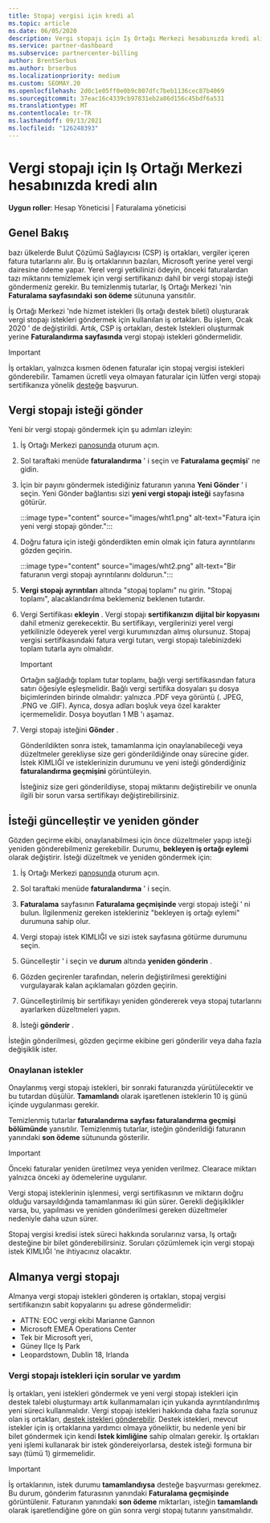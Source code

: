 ```yaml
---
title: Stopaj vergisi için kredi al
ms.topic: article
ms.date: 06/05/2020
description: Vergi stopajı için Iş Ortağı Merkezi hesabınızda kredi alın. Bilgiler, vergi stopajı isteği gönderme adımlarını içerir.
ms.service: partner-dashboard
ms.subservice: partnercenter-billing
author: BrentSerbus
ms.author: brserbus
ms.localizationpriority: medium
ms.custom: SEOMAY.20
ms.openlocfilehash: 2d0c1e05ff0e0b9c807dfc7beb1136cec87b4069
ms.sourcegitcommit: 37eac16c4339cb97831eb2a86d156c45bdf6a531
ms.translationtype: MT
ms.contentlocale: tr-TR
ms.lasthandoff: 09/13/2021
ms.locfileid: "126248393"
---
```

# <a name="receive-credit-on-your-partner-center-account-for-tax-withholding"></a>Vergi stopajı için Iş Ortağı Merkezi hesabınızda kredi alın

**Uygun roller**: Hesap Yöneticisi | Faturalama yöneticisi

## <a name="overview"></a>Genel Bakış

bazı ülkelerde Bulut Çözümü Sağlayıcısı (CSP) iş ortakları, vergiler içeren fatura tutarlarını alır. Bu iş ortaklarının bazıları, Microsoft yerine yerel vergi dairesine ödeme yapar. Yerel vergi yetkilinizi ödeyin, önceki faturalardan tazı miktarını temizlemek için vergi sertifikanızı dahil bir vergi stopajı isteği göndermeniz gerekir. Bu temizlenmiş tutarlar, Iş Ortağı Merkezi 'nin **Faturalama sayfasındaki** **son ödeme** sütununa yansıtılır.

İş Ortağı Merkezi 'nde hizmet istekleri (Iş ortağı destek bileti) oluşturarak vergi stopajı istekleri göndermek için kullanılan iş ortakları. Bu işlem, Ocak 2020 ' de değiştirildi. Artık, CSP iş ortakları, destek Istekleri oluşturmak yerine **Faturalandırma sayfasında** vergi stopajı istekleri göndermelidir.

> [!IMPORTANT]
> İş ortakları, yalnızca kısmen ödenen faturalar için stopaj vergisi istekleri gönderebilir. Tamamen ücretli veya olmayan faturalar için lütfen vergi stopajı sertifikanıza yönelik [desteğe](report-problems-with-partner-center.md) başvurun.

## <a name="submit-a-tax-withholding-request"></a>Vergi stopajı isteği gönder

Yeni bir vergi stopajı göndermek için şu adımları izleyin:

1. İş Ortağı Merkezi [panosunda](https://partner.microsoft.com/dashboard/home) oturum açın.

2. Sol taraftaki menüde **faturalandırma** ' i seçin ve **Faturalama geçmişi**' ne gidin.

3. İçin bir payını göndermek istediğiniz faturanın yanına **Yeni Gönder** ' i seçin. Yeni Gönder bağlantısı sizi **yeni vergi stopajı isteği** sayfasına götürür.

   :::image type="content" source="images/wht1.png" alt-text="Fatura için yeni vergi stopajı gönder.":::

4. Doğru fatura için isteği gönderdikten emin olmak için fatura ayrıntılarını gözden geçirin.

   :::image type="content" source="images/wht2.png" alt-text="Bir faturanın vergi stopajı ayrıntılarını doldurun.":::

5. **Vergi stopajı ayrıntıları** altında "stopaj toplamı" nu girin. "Stopaj toplamı", alacaklandırılma beklemeniz beklenen tutardır.

6. Vergi Sertifikası **ekleyin** . Vergi stopajı **sertifikanızın** **dijital bir kopyasını** dahil etmeniz gerekecektir. Bu sertifikayı, vergilerinizi yerel vergi yetkilinizle ödeyerek yerel vergi kurumınızdan almış olursunuz. Stopaj vergisi sertifikasındaki fatura vergi tutarı, vergi stopajı talebinizdeki toplam tutarla aynı olmalıdır.

   > [!IMPORTANT]
   > Ortağın sağladığı toplam tutar toplamı, bağlı vergi sertifikasından fatura satırı öğesiyle eşleşmelidir. Bağlı vergi sertifika dosyaları şu dosya biçimlerinden birinde olmalıdır: yalnızca .PDF veya görüntü (. JPEG, .PNG ve .GIF). Ayrıca, dosya adları boşluk veya özel karakter içermemelidir. Dosya boyutları 1 MB 'ı aşamaz.

7. Vergi stopajı isteğini **Gönder** .

   Gönderildikten sonra istek, tamamlanma için onaylanabileceği veya düzeltmeler gerekliyse size geri gönderildiğinde onay sürecine gider. İstek KIMLIĞI ve isteklerinizin durumunu ve yeni isteği gönderdiğiniz **faturalandırma geçmişini** görüntüleyin.

   İsteğiniz size geri gönderildiyse, stopaj miktarını değiştirebilir ve onunla ilgili bir sorun varsa sertifikayı değiştirebilirsiniz.

## <a name="update-request-and-resubmit"></a>İsteği güncelleştir ve yeniden gönder

Gözden geçirme ekibi, onaylanabilmesi için önce düzeltmeler yapıp isteği yeniden gönderebilmeniz gerekebilir. Durumu, **bekleyen iş ortağı eylemi** olarak değiştirir. İsteği düzeltmek ve yeniden göndermek için:

1. İş Ortağı Merkezi [panosunda](https://partner.microsoft.com/dashboard/home) oturum açın.

2. Sol taraftaki menüde **faturalandırma** ' i seçin.

3. **Faturalama** sayfasının **Faturalama geçmişinde** vergi stopajı isteği ' ni bulun. İlgilenmeniz gereken istekleriniz "bekleyen iş ortağı eylemi" durumuna sahip olur.

4. Vergi stopajı istek KIMLIĞI ve sizi istek sayfasına götürme durumunu seçin.

5. Güncelleştir ' i seçin ve **durum** altında **yeniden gönderin** .

6. Gözden geçirenler tarafından, nelerin değiştirilmesi gerektiğini vurgulayarak kalan açıklamaları gözden geçirin.

7. Güncelleştirilmiş bir sertifikayı yeniden göndererek veya stopaj tutarlarını ayarlarken düzeltmeleri yapın.

8. İsteği **gönderir** .

İsteğin gönderilmesi, gözden geçirme ekibine geri gönderilir veya daha fazla değişiklik ister.

### <a name="approved-requests"></a>Onaylanan istekler

Onaylanmış vergi stopajı istekleri, bir sonraki faturanızda yürütülecektir ve bu tutardan düşülür. **Tamamlandı** olarak işaretlenen isteklerin 10 iş günü içinde uygulanması gerekir. 

Temizlenmiş tutarlar **faturalandırma sayfası faturalandırma geçmişi bölümünde** yansıtılır. Temizlenmiş tutarlar, isteğin gönderildiği faturanın yanındaki **son ödeme** sütununda gösterilir.

   > [!IMPORTANT]
   > Önceki faturalar yeniden üretilmez veya yeniden verilmez. Clearace miktarı yalnızca önceki ay ödemelerine uygulanır.

Vergi stopaj isteklerinin işlenmesi, vergi sertifikasının ve miktarın doğru olduğu varsayıldığında tamamlanması iki gün sürer. Gerekli değişiklikler varsa, bu, yapılması ve yeniden gönderilmesi gereken düzeltmeler nedeniyle daha uzun sürer.

Stopaj vergisi kredisi istek süreci hakkında sorularınız varsa, Iş ortağı desteğine bir bilet gönderebilirsiniz. Soruları çözümlemek için vergi stopajı istek KIMLIĞI 'ne ihtiyacınız olacaktır.

## <a name="german-tax-withholding"></a>Almanya vergi stopajı

Almanya vergi stopajı istekleri gönderen iş ortakları, stopaj vergisi sertifikanızın sabit kopyalarını şu adrese göndermelidir:

- ATTN: EOC vergi ekibi Marianne Gannon
- Microsoft EMEA Operations Center
- Tek bir Microsoft yeri,
- Güney Ilçe Iş Park
- Leopardstown, Dublin 18, Irlanda

### <a name="questions-and-assistance-for-tax-withholding-requests"></a>Vergi stopajı istekleri için sorular ve yardım

İş ortakları, yeni istekleri göndermek ve yeni vergi stopajı istekleri için destek talebi oluşturmayı artık kullanmamaları için yukarıda ayrıntılandırılmış yeni süreci kullanmalıdır. Vergi stopajı istekleri hakkında daha fazla sorunuz olan iş ortakları, [destek istekleri gönderebilir](https://partner.microsoft.com/dashboard/support/csp/servicerequests/create?stage=2&topicid=9227afa6-babf-3917-acee-67db7860f5ed). Destek istekleri, mevcut istekler için iş ortaklarına yardımcı olmaya yöneliktir, bu nedenle yeni bir bilet göndermek için kendi **Istek kimliğine** sahip olmaları gerekir. İş ortakları yeni işlemi kullanarak bir istek göndereiyorlarsa, destek isteği formuna bir sayı (tümü 1) girmemelidir. 

   > [!IMPORTANT]
   > İş ortaklarının, istek durumu **tamamlandıysa** desteğe başvurması gerekmez. Bu durum, gönderim faturasının yanındaki **Faturalama geçmişinde** görüntülenir. Faturanın yanındaki **son ödeme** miktarları, isteğin **tamamlandı** olarak işaretlendiğine göre on gün sonra vergi stopaj tutarını yansıtmalıdır.

